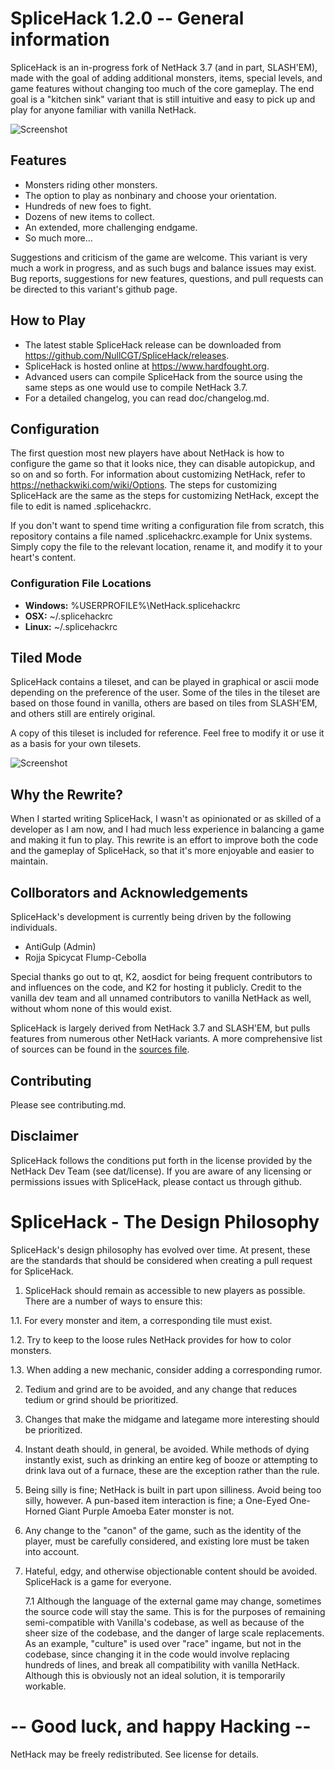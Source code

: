 #                  SpliceHack 1.2.0 -- General information

SpliceHack is an in-progress fork of NetHack 3.7 (and in part, SLASH'EM), made with the goal of adding
additional monsters, items, special levels, and game features without changing
too much of the core gameplay. The end goal is a "kitchen sink" variant that is 
still intuitive and easy to pick up and play for anyone familiar with vanilla NetHack.

![Screenshot](images/screenshots/curses.png)

## Features
* Monsters riding other monsters.
* The option to play as nonbinary and choose your orientation.
* Hundreds of new foes to fight.
* Dozens of new items to collect.
* An extended, more challenging endgame.
* So much more...

Suggestions and criticism of the game are welcome. This variant is very much a
work in progress, and as such bugs and balance issues may exist. Bug reports, 
suggestions for new features, questions, and pull requests can be directed 
to this variant's github page.

## How to Play
- The latest stable SpliceHack release can be downloaded from https://github.com/NullCGT/SpliceHack/releases.
- SpliceHack is hosted online at https://www.hardfought.org.
- Advanced users can compile SpliceHack from the source using the same steps as one
  would use to compile NetHack 3.7.
- For a detailed changelog, you can read doc/changelog.md.

## Configuration
The first question most new players have about NetHack is how to configure the game
so that it looks nice, they can disable autopickup, and so on and so forth. For 
information about customizing NetHack, refer to https://nethackwiki.com/wiki/Options.
The steps for customizing SpliceHack are the same as the steps for
customizing NetHack, except the file to edit is named .splicehackrc.

If you don't want to spend time writing a configuration file from scratch, this
repository contains a file named .splicehackrc.example for Unix systems. Simply
copy the file to the relevant location, rename it, and modify it to your heart's
content.

### Configuration File Locations

* **Windows:** %USERPROFILE%\NetHack\.splicehackrc
* **OSX:** ~/.splicehackrc
* **Linux:** ~/.splicehackrc

## Tiled Mode
SpliceHack contains a tileset, and can be played in graphical or ascii mode depending
on the preference of the user. Some of the tiles in the tileset are based on those
found in vanilla, others are based on tiles from SLASH'EM, and others still are entirely
original.

A copy of this tileset is included for reference. Feel free to modify it or use it as
a basis for your own tilesets.

![Screenshot](images/tiles.bmp)

## Why the Rewrite?

When I started writing SpliceHack, I wasn't as opinionated or as skilled of a developer
as I am now, and I had much less experience in balancing a game and making it fun to play.
This rewrite is an effort to improve both the code and the gameplay of SpliceHack, so 
that it's more enjoyable and easier to maintain.

## Collborators and Acknowledgements

SpliceHack's development is currently being driven by the following individuals.

- AntiGulp (Admin)
- Rojja Spicycat Flump-Cebolla

Special thanks go out to qt, K2, aosdict for being frequent contributors to and
influences on the code, and K2 for hosting it publicly. Credit to the vanilla dev
team and all unnamed contributors to vanilla NetHack as well, without whom none
of this would exist.

SpliceHack is largely derived from NetHack 3.7 and SLASH'EM, but pulls features
from numerous other NetHack variants. A more comprehensive list of sources can
be found in the [sources file](sources.txt).

## Contributing

Please see contributing.md.

## Disclaimer

SpliceHack follows the conditions put forth in the license provided by the
NetHack Dev Team (see dat/license). If you are aware of any licensing or
permissions issues with SpliceHack, please contact us through github.

#                  SpliceHack - The Design Philosophy

SpliceHack's design philosophy has evolved over time. At present, these are the standards that should be considered when creating a pull request for SpliceHack.

1. SpliceHack should remain as accessible to new players as possible. There are a number of
   ways to ensure this:

  1.1. For every monster and item, a corresponding tile must exist.

  1.2. Try to keep to the loose rules NetHack provides for how to color monsters.

  1.3. When adding a new mechanic, consider adding a corresponding rumor.

2. Tedium and grind are to be avoided, and any change that reduces tedium or grind should be
   prioritized.

3. Changes that make the midgame and lategame more interesting should be prioritized.

4. Instant death should, in general, be avoided. While methods of dying instantly exist, such as
   drinking an entire keg of booze or attempting to drink lava out of a furnace, these are the
   exception rather than the rule.

5. Being silly is fine; NetHack is built in part upon silliness. Avoid being too silly, however.
   A pun-based item interaction is fine; a One-Eyed One-Horned Giant Purple Amoeba Eater monster
   is not.

6. Any change to the "canon" of the game, such as the identity of the player, must be carefully
   considered, and existing lore must be taken into account.

7. Hateful, edgy, and otherwise objectionable content should be avoided. SpliceHack is a game
   for everyone.
   
   7.1 Although the language of the external game may change, sometimes the source code will stay
       the same. This is for the purposes of remaining semi-compatible with Vanilla's codebase, as
       well as because of the sheer size of the codebase, and the danger of large scale replacements.
       As an example, "culture" is used over "race" ingame, but not in the codebase, since changing
       it in the code would involve replacing hundreds of lines, and break all compatibility with
       vanilla NetHack. Although this is obviously not an ideal solution, it is temporarily workable.


#                  -- Good luck, and happy Hacking --
                  
NetHack may be freely redistributed.  See license for details.